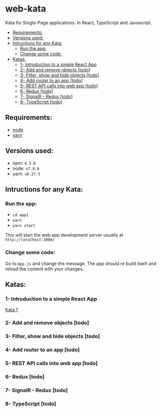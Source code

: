 web-kata
=====
Kata for Single-Page applications. In React, TypeScript and Javascript.


<!-- TOC -->

- [Requirements:](#requirements)
- [Versions used:](#versions-used)
- [Intructions for any Kata:](#intructions-for-any-kata)
    - [Run the app:](#run-the-app)
    - [Change some code:](#change-some-code)
- [Katas:](#katas)
    - [1- Introduction to a simple React App](#1--introduction-to-a-simple-react-app)
    - [2- Add and remove objects [todo]](#2--add-and-remove-objects-todo)
    - [3- Filter, show and hide objects [todo]](#3--filter-show-and-hide-objects-todo)
    - [4- Add router to an app [todo]](#4--add-router-to-an-app-todo)
    - [5- REST API calls into web app [todo]](#5--rest-api-calls-into-web-app-todo)
    - [6- Redux [todo]](#6--redux-todo)
    - [7- SignalR - Redux [todo]](#7--signalr---redux-todo)
    - [8- TypeScript  [todo]](#8--typescript--todo)

<!-- /TOC -->

## Requirements:

* [node](https://nodejs.org/en/)
* [yarn](https://yarnpkg.com/en/docs/install)

## Versions used:

* npm: `4.5.0`
* node: `v7.8.0`
* yarn: `v0.27.5`

## Intructions for any Kata:

### Run the app:

* `cd app1`
* `yarn`
* `yarn start`

This will start the web app development server usually at `http://localhost:3000/`

### Change some code:

Go to `App.js` and change the message. The app should re build itself and reload the content with your changes.

## Katas:

### 1- Introduction to a simple React App

[Kata 1](kata1.md)

### 2- Add and remove objects [todo]
### 3- Filter, show and hide objects [todo]
### 4- Add router to an app [todo]
### 5- REST API calls into web app [todo]
### 6- Redux [todo]
### 7- SignalR - Redux [todo]
### 8- TypeScript  [todo]


